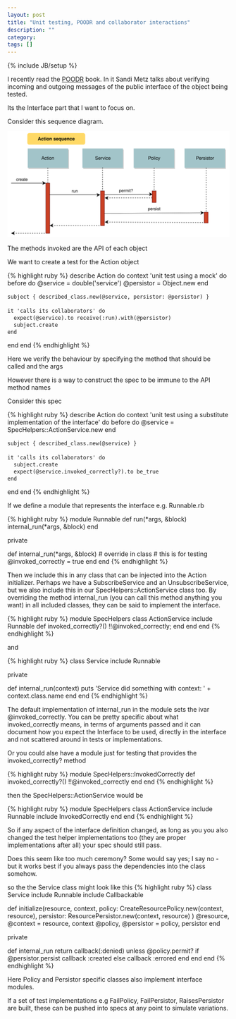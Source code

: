 ```yaml
---
layout: post
title: "Unit testing, POODR and collaborator interactions"
description: ""
category: 
tags: []
---
```

{% include JB/setup %}

I recently read the [POODR](http://www.poodr.com/) book. In it Sandi Metz talks about verifying incoming and outgoing messages of the public interface of the object being tested.

Its the Interface part that I want to focus on.

Consider this sequence diagram.

![action](/assets/images/action.svg)

The methods invoked are the API of each object

We want to create a test for the Action object

{% highlight ruby %}
describe Action do
  context 'unit test using a mock' do
    before do
      @service = double('service')
      @persistor = Object.new
    end

    subject { described_class.new(@service, persistor: @persistor) }

    it 'calls its collaborators' do
      expect(@service).to receive(:run).with(@persistor)
      subject.create
    end
  end
end
{% endhighlight %}

Here we verify the behaviour by specifying the method that should be called and the args

However there is a way to construct the spec to be immune to the API method names

Consider this spec

{% highlight ruby %}
describe Action do
  context 'unit test using a substitute implementation of the interface' do
    before do
      @service = SpecHelpers::ActionService.new
    end

    subject { described_class.new(@service) }

    it 'calls its collaborators' do
      subject.create
      expect(@service.invoked_correctly?).to be_true
    end
  end
end
{% endhighlight %}

If we define a module that represents the interface e.g. Runnable.rb

{% highlight ruby %}
module Runnable
  def run(*args, &block)
    internal_run(*args, &block)
  end

  private

  def internal_run(*args, &block)
    # override in class
    # this is for testing
    @invoked_correctly = true
  end
end
{% endhighlight %}

Then we include this in any class that can be injected into the Action initializer. Perhaps we have a SubscribeService and an UnsubscribeService, but we also include this in our SpecHelpers::ActionService class too.  By overriding the method internal_run (you can call this method anything you want) in all included classes, they can be said to implement the interface.

{% highlight ruby %}
module SpecHelpers
  class ActionService
    include Runnable
    def invoked_correctly?() !!@invoked_correctly; end
  end
end
{% endhighlight %}

and

{% highlight ruby %}
class Service
  include Runnable

  private

  def internal_run(context)
    puts 'Service did something with context: ' + context.class.name
  end
end
{% endhighlight %}

The default implementation of internal_run in the module sets the ivar @invoked_correctly. You can be pretty specific about what invoked_correctly means, in terms of arguments passed and it can document how you expect the Interface to be used, directly in the interface and not scattered around in tests or implementations.

Or you could alse have a module just for testing that provides the invoked_correctly? method

{% highlight ruby %}
module SpecHelpers::InvokedCorrectly
  def invoked_correctly?()
    !!@invoked_correctly
  end
end
{% endhighlight %}

then the SpecHelpers::ActionService would be

{% highlight ruby %}
module SpecHelpers
  class ActionService
    include Runnable
    include InvokedCorrectly
  end
end
{% endhighlight %}

So if any aspect of the interface definition changed, as long as you you also changed the test helper implementations too (they are proper implementations after all) your spec should still pass.

Does this seem like too much ceremony? Some would say yes; I say no - but it works best if you always pass the dependencies into the class somehow.

so the the Service class might look like this
{% highlight ruby %}
class Service
  include Runnable
  include Callbackable

  def initialize(resource, context,
      policy: CreateResourcePolicy.new(context, resource),
      persistor: ResourcePersistor.new(context, resource)
    )
    @resource, @context = resource, context
    @policy, @persistor = policy, persistor
  end

  private

  def internal_run
    return callback(:denied) unless @policy.permit?
    if @persistor.persist
      callback :created
    else
      callback :errored
    end
  end
end
{% endhighlight %}

Here Policy and Persistor specific classes also implement interface modules.

If a set of test implementations e.g FailPolicy, FailPersistor, RaisesPersistor are built, these can be pushed into specs at any point to simulate variations.

